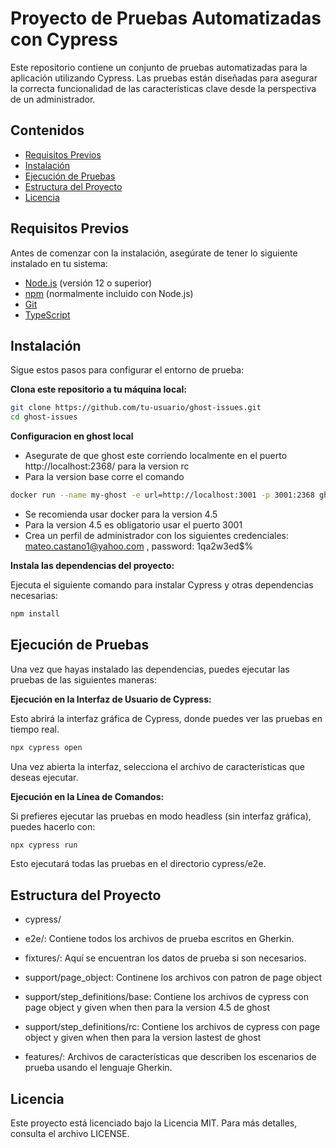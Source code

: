 # Proyecto de Pruebas Automatizadas con Cypress

Este repositorio contiene un conjunto de pruebas automatizadas para la aplicación utilizando Cypress. Las pruebas están diseñadas para asegurar la correcta funcionalidad de las características clave desde la perspectiva de un administrador.

## Contenidos

- [Requisitos Previos](#requisitos-previos)
- [Instalación](#instalación)
- [Ejecución de Pruebas](#ejecución-de-pruebas)
- [Estructura del Proyecto](#estructura-del-proyecto)
- [Licencia](#licencia)

## Requisitos Previos

Antes de comenzar con la instalación, asegúrate de tener lo siguiente instalado en tu sistema:

- [Node.js](https://nodejs.org/) (versión 12 o superior)
- [npm](https://www.npmjs.com/) (normalmente incluido con Node.js)
- [Git](https://git-scm.com/)
- [TypeScript](https://www.typescriptlang.org/)

## Instalación

Sigue estos pasos para configurar el entorno de prueba:

**Clona este repositorio a tu máquina local:**

   ```bash
   git clone https://github.com/tu-usuario/ghost-issues.git
   cd ghost-issues
   ```

**Configuracion en ghost local**

- Asegurate de que ghost este corriendo localmente en el puerto http://localhost:2368/ para la version rc
- Para la version base corre el comando 
```bash
docker run --name my-ghost -e url=http://localhost:3001 -p 3001:2368 ghost:4.5
```
- Se recomienda usar docker para la version 4.5
- Para la version 4.5 es obligatorio usar el puerto 3001
- Crea un perfil de administrador con los siguientes credenciales: mateo.castano1@yahoo.com , password: 1qa2w3ed$%


**Instala las dependencias del proyecto:**

Ejecuta el siguiente comando para instalar Cypress y otras dependencias necesarias:

```bash
npm install
```


## Ejecución de Pruebas
Una vez que hayas instalado las dependencias, puedes ejecutar las pruebas de las siguientes maneras:

**Ejecución en la Interfaz de Usuario de Cypress:**

Esto abrirá la interfaz gráfica de Cypress, donde puedes ver las pruebas en tiempo real.

```bash
npx cypress open
```

Una vez abierta la interfaz, selecciona el archivo de características que deseas ejecutar.

**Ejecución en la Línea de Comandos:**

Si prefieres ejecutar las pruebas en modo headless (sin interfaz gráfica), puedes hacerlo con:

```bash
npx cypress run
```

Esto ejecutará todas las pruebas en el directorio cypress/e2e.

## Estructura del Proyecto
- cypress/

- e2e/: Contiene todos los archivos de prueba escritos en Gherkin.
- fixtures/: Aquí se encuentran los datos de prueba si son necesarios.
- support/page_object: Continene los archivos con patron de page object
- support/step_definitions/base: Contiene los archivos de cypress con page object y given when then para la version 4.5 de ghost
- support/step_definitions/rc: Contiene los archivos de cypress con page object y given when then para la version lastest de ghost
- features/: Archivos de características que describen los escenarios de prueba usando el lenguaje Gherkin.

## Licencia
Este proyecto está licenciado bajo la Licencia MIT. Para más detalles, consulta el archivo LICENSE.